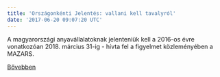 ```yaml
---
title: 'Országonkénti Jelentés: vallani kell tavalyról'
date: '2017-06-20 09:07:20 UTC'
---
```


A magyarországi anyavállalatoknak jelenteniük kell a 2016-os évre vonatkozóan 2018. március 31-ig - hívta fel a figyelmet közleményében a MAZARS.


[Bővebben](http://ift.tt/2rQimpj)
